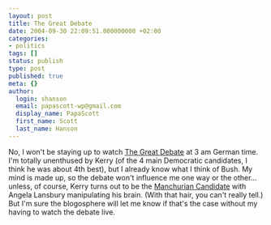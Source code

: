 ```yaml
---
layout: post
title: The Great Debate
date: 2004-09-30 22:09:51.000000000 +02:00
categories:
- politics
tags: []
status: publish
type: post
published: true
meta: {}
author:
  login: shanson
  email: papascott-wp@gmail.com
  display_name: PapaScott
  first_name: Scott
  last_name: Hanson
---
```

<p>No, I won't be staying up to watch <a href="http://www.hebig.com/archives/002538.shtml" title="The great debate by Heiko Hebig | hebig.com">The Great Debate</a> at 3 am German time. I'm totally unenthused by Kerry (of the 4 main Democratic candidates, I think he was about 4th best), but I already know what I think of Bush. My mind is made up, so the debate won't influence me one way or the other... unless, of course, Kerry turns out to be the <a href="http://www.imdb.com/title/tt0056218/" title="IMDB: Manchurian Candidate, The (1962)">Manchurian Candidate</a> with Angela Lansbury manipulating his brain. (With that hair, you can't really tell.) But I'm sure the blogosphere will let me know if that's the case without my having to watch the debate live.</p>
